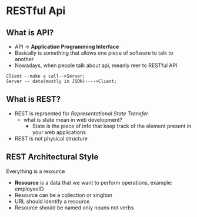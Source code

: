 # RESTful Api
## What is API?
* API -> **Application Programming Interface**
* Basically is something that allows one piece of software to talk to another
* Nowadays, when people talk about api, meanly reer to RESTful API
```
Client --make a call-->Server;
Server -- data(mostly in JSON)---->Client;
```
## What is REST?
* REST is reprsented for _Representational State Transfer_
  - what is state mean in web development?
    - State is the piece of info that keep track of the element present in your web applications
* REST is not physical structure

## REST Architectural Style
Everything is a resource
  - __Resource__ is a data that we want to perform operations, example: employeeID
  - Resource can be a collection or singlton
  - URL should identify a resource
  - Resource should be named only nouns not verbs
